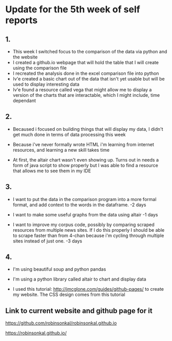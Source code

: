 # Update for the 5th week of self reports

## 1.
- This week I switched focus to the comparison of the data via python and the website 
- I created a github.io webpage that will hold the table that I will create using the comparison file
- I recreated the analysis done in the excel comparison file into python
- Iv'e created a basic chart out of the data that isn't yet usable but will be used to display interesting data
- Iv'e found a resource called vega that might allow me to display a version of the charts that are interactable, which I might include, time dependant

## 2. 

- Becaused i focused on building things that will display my data, I didn't get much done in terms of data processing this week

- Because i've never formally wrote HTML i'm learning from internet resources, and learning a new skill takes time

- At first, the altair chart wasn't even showing up. Turns out in needs a form of java script to show properly but I was able to find a resource that allows me to see them in my IDE


## 3. 

- I want to put the data in the comparison program into a more formal format, and add context to the words in the dataframe.  -2 days

- I want to make some useful graphs from the data using altair    -1 days

- I want to improve my corpus code, possibly by comparing scraped resources from multiple news sites. If I do this properly I should be able to scrape faster than from 4-chan because i'm cycling through multiple sites instead of just one.    -3 days

## 4.
- I'm using beautiful soup and python pandas

- I'm using a python library called altair to chart and display data

- I used this tutorial: http://jmcglone.com/guides/github-pages/ to create my website. The CSS design comes from this tutorial

## Link to current website and github page for it

https://github.com/robinsonkal/robinsonkal.github.io

https://robinsonkal.github.io/
